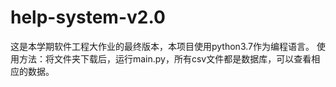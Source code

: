 # help-system-v2.0

这是本学期软件工程大作业的最终版本，本项目使用python3.7作为编程语言。
使用方法：将文件夹下载后，运行main.py，所有csv文件都是数据库，可以查看相应的数据。
